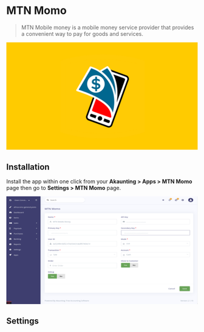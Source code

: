 MTN Momo
======

> MTN Mobile money is a mobile money service provider that provides a convenient way to pay for goods and services.

![Momo Installation](_images/MTN-momo-logo.png)

## Installation

Install the app within one click from your **Akaunting > Apps > MTN Momo** page then go to **Settings > MTN Momo** page.

![Momo Installation](_images/momo-settings.png)

## Settings